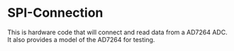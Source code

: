 # SPI-Connection
This is hardware code that will connect and read data from a AD7264 ADC. It also provides a model of the AD7264 for testing.
